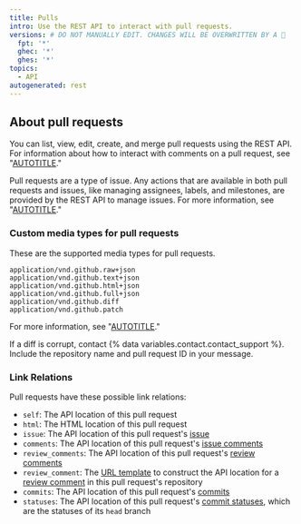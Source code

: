 ```yaml
---
title: Pulls
intro: Use the REST API to interact with pull requests.
versions: # DO NOT MANUALLY EDIT. CHANGES WILL BE OVERWRITTEN BY A 🤖
  fpt: '*'
  ghec: '*'
  ghes: '*'
topics:
  - API
autogenerated: rest
---
```


## About pull requests

You can list, view, edit, create, and merge pull requests using the REST API. For information about how to interact with comments on a pull request, see "[AUTOTITLE](/rest/issues/comments)."

Pull requests are a type of issue. Any actions that are available in both pull requests and issues, like managing assignees, labels, and milestones, are provided by the REST API to manage issues. For more information, see "[AUTOTITLE](/rest/issues)."

### Custom media types for pull requests

These are the supported media types for pull requests.

    application/vnd.github.raw+json
    application/vnd.github.text+json
    application/vnd.github.html+json
    application/vnd.github.full+json
    application/vnd.github.diff
    application/vnd.github.patch

For more information, see "[AUTOTITLE](/rest/overview/media-types)."

If a diff is corrupt, contact {% data variables.contact.contact_support %}. Include the repository name and pull request ID in your message.

### Link Relations

Pull requests have these possible link relations:

- `self`: The API location of this pull request
- `html`: The HTML location of this pull request
- `issue`: The API location of this pull request's [issue](/rest/issues)
- `comments`: The API location of this pull request's [issue comments](/rest/issues#comments)
- `review_comments`: The API location of this pull request's [review comments](/rest/pulls#comments)
- `review_comment`: The [URL template](/rest/using-the-rest-api/getting-started-with-the-rest-api#hypermedia) to construct the API location for a [review comment](/rest/pulls#comments) in this pull request's repository
- `commits`: The API location of this pull request's [commits](#list-commits-on-a-pull-request)
- `statuses`: The API location of this pull request's [commit statuses](/rest/commits#commit-statuses), which are the statuses of its `head` branch

<!-- Content after this section is automatically generated -->
